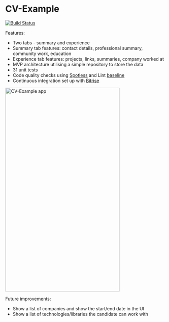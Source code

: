 # CV-Example
[![Build Status](https://app.bitrise.io/app/82f677d21b524b6e/status.svg?token=uIPpGpo1zTld0QMytdP2qw&branch=master)](https://app.bitrise.io/app/82f677d21b524b6e)

Features:
- Two tabs - summary and experience
- Summary tab features: contact details, professional summary, community work, education
- Experience tab features: projects, links, summaries, company worked at
- MVP architecture utilising a simple repository to store the data
- 31 unit tests
- Code quality checks using [Spotless](https://github.com/diffplug/spotless) and Lint [baseline](https://developer.android.com/studio/write/lint#snapshot)
- Continuous integration set up with [Bitrise](https://app.bitrise.io/app/82f677d21b524b6e#)

<img src="github/cv-example.gif" width="360" height="640" alt="CV-Example app">

Future improvements:
- Show a list of companies and show the start/end date in the UI
- Show a list of technologies/libraries the candidate can work with